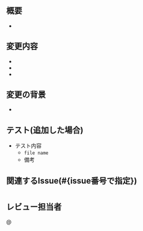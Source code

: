 ## 概要
- 

## 変更内容
- 
- 
- 

## 変更の背景
- 

## テスト(追加した場合)
- テスト内容
  - `file name`
  - 備考  

## 関連するIssue(#{issue番号で指定})
#

## レビュー担当者
@
